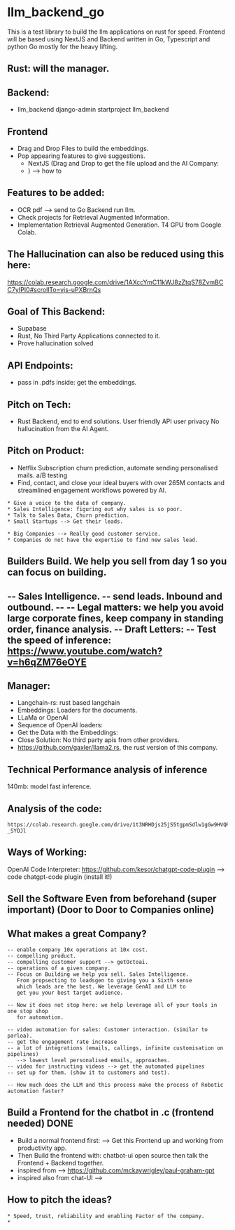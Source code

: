 # llm_backend_go
This is a test library to build the llm applications on rust for speed. Frontend will be based using NextJS and Backend written in Go, Typescript and python
Go mostly for the heavy lifting.

## Rust: will the manager.

## Backend:
   * llm_backend
    django-admin startproject llm_backend

## Frontend
   * Drag and Drop Files to build the embeddings.
   * Pop appearing features to give suggestions.
     * NextJS (Drag and Drop to get the file upload and the AI Company:
     * ) --> how to 
     

## Features to be added: 
   * OCR pdf --> send to Go Backend run llm.
   * Check projects for Retrieval Augmented Information.
   * Implementation Retrieval Augmented Generation.
     T4 GPU from Google Colab.

## The Hallucination can also be reduced using this here: 
https://colab.research.google.com/drive/1AXccYmC11kWJ8zZtqS78ZvmBCC7yIPI0#scrollTo=yjs-uPXBrnQs

## Goal of This Backend:
   * Supabase
   * Rust, No Third Party Applications connected to it.
   * Prove hallucination solved

## API Endpoints:
   * pass in .pdfs inside: get the embeddings.

## Pitch on Tech:
   * Rust Backend, end to end solutions. 
     User friendly API
     user privacy
     No hallucination from the AI Agent.

## Pitch on Product:
   * Netflix Subscription churn prediction, automate sending personalised mails. a/B testing
   * Find, contact, and close your ideal buyers with over 265M contacts and streamlined engagement workflows powered by AI. 

    * Give a voice to the data of company.
    * Sales Intelligence: figuring out why sales is so poor.
    * Talk to Sales Data, Churn prediction. 
    * Small Startups --> Get their leads.

    * Big Companies --> Really good customer service.
    * Companies do not have the expertise to find new sales lead. 

## Builders Build. We help you sell from day 1 so you can focus on building.
   -- Sales Intelligence.
       -- send leads. Inbound and outbound.
       -- 
   -- Legal matters: we help you avoid large corporate fines, keep company in standing order, finance analysis.
   -- Draft Letters: 
   -- Test the speed of inference: https://www.youtube.com/watch?v=h6qZM76eOYE
   -- 

## Manager: 
   * Langchain-rs: rust based langchain 
   * Embeddings: Loaders for the documents.
   * LLaMa or OpenAI  
   * Sequence of OpenAI loaders:
   * Get the Data with the Embeddings: 
   * Close Solution: No third party apis from other providers.
   * https://github.com/gaxler/llama2.rs, the rust version of this company.

## Technical Performance analysis of inference
   140mb: model fast inference.

## Analysis of the code:
    https://colab.research.google.com/drive/1t3NRHDjs25jS5tgpmSdlw1gGw9HVQRVZ#scrollTo=GpGBT-_SYOJl

## Ways of Working:
   OpenAI Code Interpreter: https://github.com/kesor/chatgpt-code-plugin --> code chatgpt-code plugin (install it!)

## Sell the Software Even from beforehand (super important) (Door to Door to Companies online)

##  What makes a great Company?
    -- enable company 10x operations at 10x cost.
    -- compelling product.
    -- compelling customer support --> getOctoai. 
    -- operations of a given company.
    -- Focus on Building we help you sell. Sales Intelligence.
       From propsecting to leadsgen to giving you a Sixth sense
       which leads are the best. We leverage GenAI and LLM to 
       get you your best target audience.

    -- Now it does not stop here: we help leverage all of your tools in one stop shop 
       for automation. 
    
    -- video automation for sales: Customer interaction. (similar to parloa).
    -- get the engagement rate increase
    -- a lot of integrations (emails, callings, infinite customisation on pipelines)
       --> lowest level personalised emails, approaches.
    -- video for instructing videos --> get the automated pipelines 
    -- set up for them. (show it to customers and test).

    -- How much does the LLM and this process make the process of Robotic automation faster?

## Build a Frontend for the chatbot in .c (frontend needed) DONE
   * Build a normal frontend first: --> Get this Frontend up and working from productivity app. 
   * Then Build the frontend with: chatbot-ui open source
      then talk the Frontend + Backend together.
   * inspired from --> https://github.com/mckaywrigley/paul-graham-gpt
   * inspired also from chat-UI --> 

##  How to pitch the ideas?
    * Speed, trust, reliability and enabling Factor of the company.
    * 